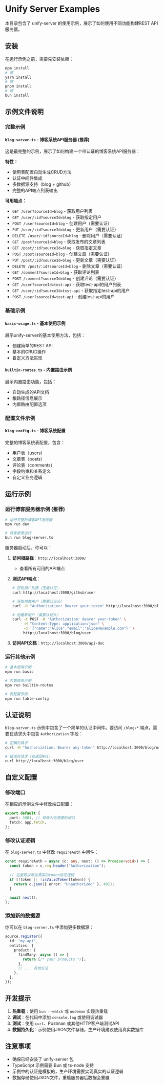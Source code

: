 # Unify Server Examples

本目录包含了 unify-server 的使用示例，展示了如何使用不同功能构建REST API服务器。

## 安装

在运行示例之前，需要先安装依赖：

```bash
npm install
# 或
yarn install
# 或
pnpm install
# 或
bun install
```

## 示例文件说明

### 完整示例

#### `blog-server.ts` - 博客系统API服务器 (推荐)
这是最完整的示例，展示了如何构建一个带认证的博客系统API服务器：

**特性：**
- 使用表配置自动生成CRUD方法
- 认证中间件集成
- 多数据源支持（blog + github）
- 完整的API端点列表输出

**可用端点：**
- `GET /user?sourceId=blog` - 获取用户列表
- `GET /user/:id?sourceId=blog` - 获取指定用户
- `POST /user?sourceId=blog` - 创建用户（需要认证）
- `PUT /user/:id?sourceId=blog` - 更新用户（需要认证）
- `DELETE /user/:id?sourceId=blog` - 删除用户（需要认证）
- `GET /post?sourceId=blog` - 获取发布的文章列表
- `GET /post/:id?sourceId=blog` - 获取指定文章
- `POST /post?sourceId=blog` - 创建文章（需要认证）
- `PUT /post/:id?sourceId=blog` - 更新文章（需要认证）
- `DELETE /post/:id?sourceId=blog` - 删除文章（需要认证）
- `GET /comment?sourceId=blog` - 获取评论列表
- `POST /comment?sourceId=blog` - 创建评论（需要认证）
- `GET /user?sourceId=test-api` - 获取test-api的用户列表
- `GET /user/:id?sourceId=test-api` - 获取指定test-api的用户
- `POST /user?sourceId=test-api` - 创建test-api的用户

### 基础示例

#### `basic-usage.ts` - 基本使用示例
展示unify-server的基本使用方法，包括：
- 创建简单的REST API
- 基本的CRUD操作
- 自定义方法实现

#### `builtin-routes.ts` - 内置路由示例
展示内置路由功能，包括：
- 自动生成的API文档
- 根路径信息展示
- 内置路由配置选项

### 配置文件示例

#### `blog-config.ts` - 博客系统配置
完整的博客系统表配置，包含：
- 用户表（users）
- 文章表（posts）
- 评论表（comments）
- 字段约束和关系定义
- 自定义业务逻辑

## 运行示例

### 运行博客服务器示例 (推荐)

```bash
# 运行完整的博客API服务器
npm run dev

# 或者直接运行
bun run blog-server.ts
```

服务器启动后，你可以：

1. **访问根路径**：`http://localhost:3000/`
   - 查看所有可用的API端点

2. **测试API端点**：
   ```bash
   # 获取用户列表（无需认证）
   curl http://localhost:3000/github/user
   
   # 获取博客用户（需要认证头）
   curl -H "Authorization: Bearer your-token" http://localhost:3000/blog/user
   
   # 创建新用户（需要认证头）
   curl -X POST -H "Authorization: Bearer your-token" \
        -H "Content-Type: application/json" \
        -d '{"name":"Alice","email":"alice@example.com"}' \
        http://localhost:3000/blog/user
   ```

3. **访问API文档**：`http://localhost:3000/api-doc`

### 运行其他示例

```bash
# 基本使用示例
npm run basic

# 内置路由示例
npm run builtin-routes

# 表配置示例
npm run table-config
```

## 认证说明

`blog-server.ts` 示例中包含了一个简单的认证中间件。要访问 `/blog/*` 端点，需要在请求头中包含 `Authorization` 字段：

```bash
# 正确的请求
curl -H "Authorization: Bearer any-token" http://localhost:3000/blog/user

# 错误的请求（会返回401）
curl http://localhost:3000/blog/user
```

## 自定义配置

### 修改端口

在相应的示例文件中修改端口配置：

```typescript
export default {
  port: 3001, // 修改为你想要的端口
  fetch: app.fetch,
};
```

### 修改认证逻辑

在 `blog-server.ts` 中修改 `requireAuth` 中间件：

```typescript
const requireAuth = async (c: any, next: () => Promise<void>) => {
  const token = c.req.header("Authorization");
  
  // 这里可以添加真实的token验证逻辑
  if (!token || !isValidToken(token)) {
    return c.json({ error: "Unauthorized" }, 401);
  }
  
  await next();
};
```

### 添加新的数据源

你可以在 `blog-server.ts` 中添加更多数据源：

```typescript
source.register({
  id: "my-api",
  entities: {
    product: {
      findMany: async () => {
        return [/* your products */];
      },
      // ... 其他方法
    },
  },
});
```

## 开发提示

1. **热重载**：使用 `bun --watch` 或 `nodemon` 实现热重载
2. **调试**：在代码中添加 `console.log` 或使用调试器
3. **测试**：使用 `curl`、Postman 或其他HTTP客户端测试API
4. **数据持久化**：示例使用JSON文件存储，生产环境建议使用真实数据库

## 注意事项

- 确保已经安装了 unify-server 包
- TypeScript 示例需要 Bun 或 ts-node 支持
- 示例中的认证是模拟的，生产环境需要实现真实的认证逻辑
- 数据存储使用JSON文件，重启服务器后数据会重置 